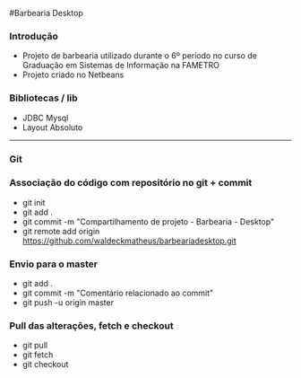 #Barbearia Desktop

### Introdução
- Projeto de barbearia utilizado durante o 6º período no curso de Graduação em Sistemas de Informação na FAMETRO
- Projeto criado no Netbeans

### Bibliotecas / lib
- JDBC Mysql
- Layout Absoluto

___________________________________________________________

### Git

### Associação do código com repositório no git + commit
- git init
- git add .
- git commit -m "Compartilhamento de projeto - Barbearia - Desktop"
- git remote add origin https://github.com/waldeckmatheus/barbeariadesktop.git

### Envio para o master
- git add .
- git commit -m "Comentário relacionado ao commit"
- git push -u origin master

### Pull das alterações, fetch e checkout
- git pull
- git fetch
- git checkout

